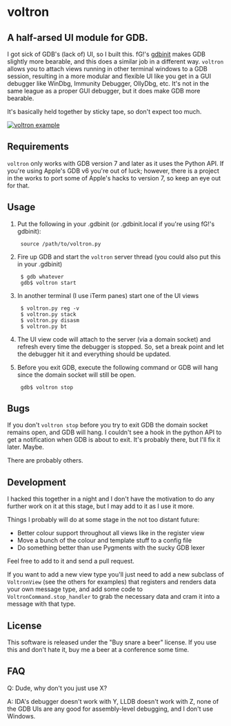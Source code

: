 voltron
=======

A half-arsed UI module for GDB. 
------------------------------

I got sick of GDB's (lack of) UI, so I built this. fG!'s [gdbinit](https://github.com/gdbinit/Gdbinit) makes GDB slightly more bearable, and this does a similar job in a different way. `voltron` allows you to attach views running in other terminal windows to a GDB session, resulting in a more modular and flexible UI like you get in a GUI debugger like WinDbg, Immunity Debugger, OllyDbg, etc. It's not in the same league as a proper GUI debugger, but it does make GDB more bearable.

It's basically held together by sticky tape, so don't expect too much.

[![voltron example](http://github.com/snarez/voltron/raw/master/example.png)](#example)

Requirements
------------

`voltron` only works with GDB version 7 and later as it uses the Python API. If you're using Apple's GDB v6 you're out of luck; however, there is a project in the works to port some of Apple's hacks to version 7, so keep an eye out for that.

Usage
-----

1. Put the following in your .gdbinit (or .gdbinit.local if you're using fG!'s gdbinit):

		source /path/to/voltron.py

2. Fire up GDB and start the `voltron` server thread (you could also put this in your .gdbinit)

		$ gdb whatever
		gdb$ voltron start

3. In another terminal (I use iTerm panes) start one of the UI views

		$ voltron.py reg -v
		$ voltron.py stack
		$ voltron.py disasm
		$ voltron.py bt

4. The UI view code will attach to the server (via a domain socket) and refresh every time the debugger is stopped. So, set a break point and let the debugger hit it and everything should be updated.

5. Before you exit GDB, execute the following command or GDB will hang since the domain socket will still be open.

		gdb$ voltron stop

Bugs
----

If you don't `voltron stop` before you try to exit GDB the domain socket remains open, and GDB will hang. I couldn't see a hook in the python API to get a notification when GDB is about to exit. It's probably there, but I'll fix it later. Maybe.

There are probably others.

Development
-----------

I hacked this together in a night and I don't have the motivation to do any further work on it at this stage, but I may add to it as I use it more.

Things I probably will do at some stage in the not too distant future:

* Better colour support throughout all views like in the register view
* Move a bunch of the colour and template stuff to a config file
* Do something better than use Pygments with the sucky GDB lexer

Feel free to add to it and send a pull request.

If you want to add a new view type you'll just need to add a new subclass of `VoltronView` (see the others for examples) that registers and renders data your own message type, and add some code to `VoltronCommand.stop_handler` to grab the necessary data and cram it into a message with that type.

License
-------

This software is released under the "Buy snare a beer" license. If you use this and don't hate it, buy me a beer at a conference some time.

FAQ
---

Q: Dude, why don't you just use X?

A: IDA's debugger doesn't work with Y, LLDB doesn't work with Z, none of the GDB UIs are any good for assembly-level debugging, and I don't use Windows.
